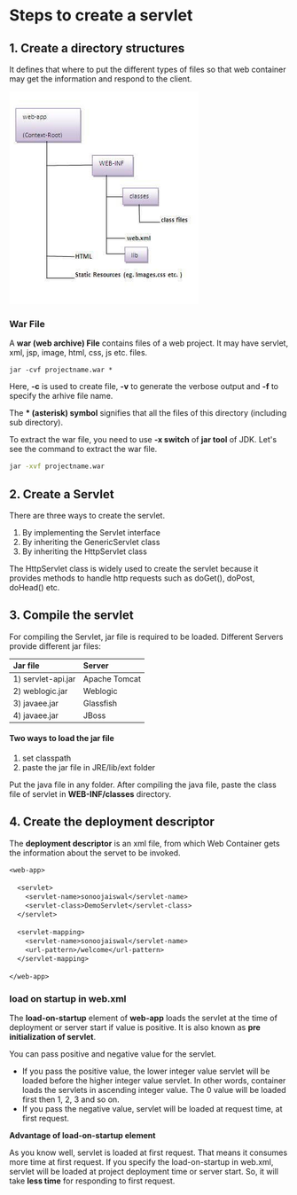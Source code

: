 # Steps to create a servlet

## 1. Create a directory structures

It defines that where to put the different types of files so that web container may get the information and respond to the client.

![](../../../.gitbook/assets/image%20%288%29.png)

### War File

 A **war \(web archive\) File** contains files of a web project. It may have servlet, xml, jsp, image, html, css, js etc. files. 

```markup
jar -cvf projectname.war *  
```

Here, **-c** is used to create file, **-v** to generate the verbose output and **-f** to specify the arhive file name.

The **\* \(asterisk\) symbol** signifies that all the files of this directory \(including sub directory\).

 To extract the war file, you need to use **-x switch** of **jar tool** of JDK. Let's see the command to extract the war file.

```bash
jar -xvf projectname.war  
```

## 2. Create a Servlet

 There are three ways to create the servlet.

1. By implementing the Servlet interface
2. By inheriting the GenericServlet class
3. By inheriting the HttpServlet class

The HttpServlet class is widely used to create the servlet because it provides methods to handle http requests such as doGet\(\), doPost, doHead\(\) etc.

## 3. Compile the servlet

For compiling the Servlet, jar file is required to be loaded. Different Servers provide different jar files:

| Jar file | Server |
| :--- | :--- |
| 1\) servlet-api.jar | Apache Tomcat |
| 2\) weblogic.jar | Weblogic |
| 3\) javaee.jar | Glassfish |
| 4\) javaee.jar | JBoss |

#### Two ways to load the jar file

1. set classpath
2. paste the jar file in JRE/lib/ext folder

Put the java file in any folder. After compiling the java file, paste the class file of servlet in **WEB-INF/classes** directory.

## 4. Create the deployment descriptor

 The **deployment descriptor** is an xml file, from which Web Container gets the information about the servet to be invoked.

```markup
<web-app>  
  
  <servlet>  
    <servlet-name>sonoojaiswal</servlet-name>  
    <servlet-class>DemoServlet</servlet-class>  
  </servlet>  
  
  <servlet-mapping>  
    <servlet-name>sonoojaiswal</servlet-name>  
    <url-pattern>/welcome</url-pattern>  
  </servlet-mapping>  
  
</web-app>  
```

### load on startup in web.xml

The **load-on-startup** element of **web-app** loads the servlet at the time of deployment or server start if value is positive. It is also known as **pre initialization of servlet**.

You can pass positive and negative value for the servlet. 

* If you pass the positive value, the lower integer value servlet will be loaded before the higher integer value servlet. In other words, container loads the servlets in ascending integer value. The 0 value will be loaded first then 1, 2, 3 and so on.
* If you pass the negative value, servlet will be loaded at request time, at first request.

**Advantage of load-on-startup element**

As you know well, servlet is loaded at first request. That means it consumes more time at first request. If you specify the load-on-startup in web.xml, servlet will be loaded at project deployment time or server start. So, it will take **less time** for responding to first request.

